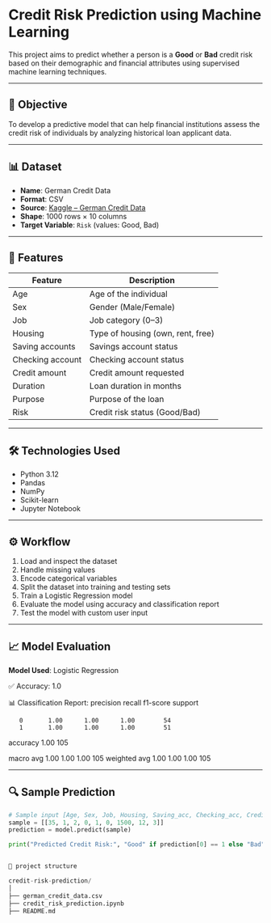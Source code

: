 # Credit Risk Prediction using Machine Learning

This project aims to predict whether a person is a **Good** or **Bad** credit risk based on their demographic and financial attributes using supervised machine learning techniques.

---

## 📌 Objective

To develop a predictive model that can help financial institutions assess the credit risk of individuals by analyzing historical loan applicant data.

---

## 📊 Dataset

- **Name**: German Credit Data  
- **Format**: CSV  
- **Source**: [Kaggle – German Credit Data](https://www.kaggle.com/datasets/uciml/german-credit)  
- **Shape**: 1000 rows × 10 columns  
- **Target Variable**: `Risk` (values: Good, Bad)

---

## 🧾 Features

| Feature               | Description                              |
|----------------------|------------------------------------------|
| Age                  | Age of the individual                    |
| Sex                  | Gender (Male/Female)                     |
| Job                  | Job category (0–3)                       |
| Housing              | Type of housing (own, rent, free)       |
| Saving accounts      | Savings account status                   |
| Checking account     | Checking account status                  |
| Credit amount        | Credit amount requested                  |
| Duration             | Loan duration in months                  |
| Purpose              | Purpose of the loan                      |
| Risk                 | Credit risk status (Good/Bad)            |

---

## 🛠️ Technologies Used

- Python 3.12  
- Pandas  
- NumPy  
- Scikit-learn  
- Jupyter Notebook  

---

## ⚙️ Workflow

1. Load and inspect the dataset  
2. Handle missing values  
3. Encode categorical variables  
4. Split the dataset into training and testing sets  
5. Train a Logistic Regression model  
6. Evaluate the model using accuracy and classification report  
7. Test the model with custom user input  

---

## 📈 Model Evaluation

**Model Used**: Logistic Regression

✅ Accuracy: 1.0

📊 Classification Report:
precision recall f1-score support


       0       1.00      1.00      1.00        54
       1       1.00      1.00      1.00        51

accuracy                           1.00       105


macro avg 1.00 1.00 1.00 105
weighted avg 1.00 1.00 1.00 105



---

## 🔍 Sample Prediction

```python
# Sample input [Age, Sex, Job, Housing, Saving_acc, Checking_acc, Credit_amt, Duration, Purpose]
sample = [[35, 1, 2, 0, 1, 0, 1500, 12, 3]]
prediction = model.predict(sample)

print("Predicted Credit Risk:", "Good" if prediction[0] == 1 else "Bad")


📁 project structure

credit-risk-prediction/
│
├── german_credit_data.csv
├── credit_risk_prediction.ipynb
├── README.md




